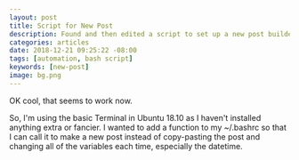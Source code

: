 ```yaml
---
layout: post
title: Script for New Post
description: Found and then edited a script to set up a new post builder
categories: articles
date: 2018-12-21 09:25:22 -08:00
tags: [automation, bash script]
keywords: [new-post]
image: bg.png
---
```

OK cool, that seems to work now.

So, I'm using the basic Terminal in Ubuntu 18.10 as I haven't installed anything extra or fancier. I wanted to add a function to my ~/.bashrc so that I can call it to make a new post instead of copy-pasting the post and changing all of the variables each time, especially the datetime.
